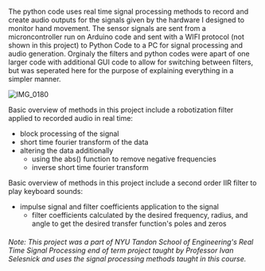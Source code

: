 The python code uses real time signal processing methods to record and create audio outputs for the signals given by the hardware I designed to monitor hand movement. The sensor signals are sent from a microncontroller run on Arduino code and sent with a WIFI protocol (not shown in this project) to Python Code to a PC for signal processing and audio generation. Orginaly the filters and python codes were apart of one larger code with additional GUI code to allow for switching between filters, but was seperated here for the purpose of explaining everything in a simpler manner.

![IMG_0180](https://github.com/user-attachments/assets/d7037abe-bf47-411c-ad44-930f41106ef3)


Basic overview of methods in this project include a robotization filter applied to recorded audio in real time:
  * block processing of the signal
  * short time fourier transform of the data 
  * altering the data additionally 
     * using the abs() function to remove negative frequencies
     * inverse short time fourier transform
   
Basic overview of methods in this project include a second order IIR filter to play keyboard sounds:
  * impulse signal and filter coefficients application to the signal
     * filter coefficients calculated by the desired frequency, radius, and angle to get the desired transfer function's poles and zeros

###### Note: This project was a part of NYU Tandon School of Engineering's Real Time Signal Processing end of term project taught by Professor Ivan Selesnick and uses the signal processing methods taught in this course.

